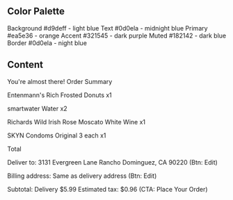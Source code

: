## Color Palette
Background #d9deff - light blue
Text #0d0ela - midnight blue
Primary #ea5e36 - orange
Accent #321545 - dark purple
Muted #182142 - dark blue
Border #0d0ela - night blue

## Content
You're almost there!
Order Summary

Entenmann's Rich Frosted Donuts
x1

smartwater Water
x2

Richards Wild Irish Rose Moscato White Wine
x1

SKYN Condoms Original 
3 each
x1

Total 

Deliver to:
3131 Evergreen Lane
Rancho Dominguez, CA 90220
(Btn: Edit)

Billing address:
Same as delivery address
(Btn: Edit)

Subtotal: 
Delivery $5.99
Estimated tax: $0.96
(CTA: Place Your Order)